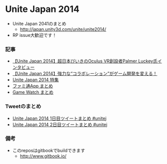 # Unite Japan 2014
* Unite Japan 2041のまとめ
	* http://japan.unity3d.com/unite/unite2014/
* RP issue大歓迎です！

### 記事
* [【Unite Japan 2014】超日本びいきのOculus VR創設者Palmer Luckey氏インタビュー](http://game.watch.impress.co.jp/docs/news/20140408_643230.html)
* [【Unite Japan 2014】強力な“コラボレーション”がゲーム開発を変える！](http://game.watch.impress.co.jp/docs/news/20140407_643222.html)
* [Unite Japan 2014 特集](http://www.inside-games.jp/special/205/recent/Unite+Japan+2014)
* [ファミ通App まとめ](http://app.famitsu.com/?s=%E3%80%90UNITE+JAPAN2014%E3%80%91)
* [Game Watch まとめ](http://game.watch.impress.co.jp/extra/gmw/search/?q=%E3%80%90Unite+Japan+2014%E3%80%91&x=41&y=11)

### Tweetのまとめ
* [Unite Japan 2014 1日目ツイートまとめ #unitej](http://togetter.com/li/652509)
* [Unite Japan 2014 2日目ツイートまとめ #unitej](http://togetter.com/li/652947)


### 備考
* このreposはgitbookでbuildできます
	* http://www.gitbook.io/
